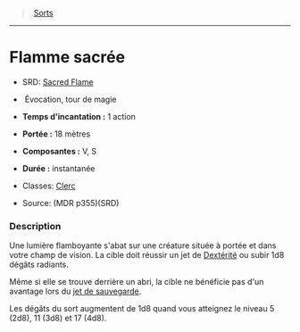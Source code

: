 ﻿---
!SpellItem
Family: SpellHD
Level: tour de magie
Type: Évocation
CastingTime: 1 action
Range: 18 mètres
Components: V, S
Duration: instantanée
Classes: '[Clerc](hd_cleric.md)'
Id: spells_hd.md#flamme-sacrée
ParentLink: spells_hd.md#sorts
Name: Flamme sacrée
ParentName: Sorts
NameLevel: 1
AltName: '[Sacred Flame](srd_spells_sacred_flame.md)'
Source: (MDR p355)(SRD)
Attributes: {}
---
> [Sorts](hd_spells.md)

---

# Flamme sacrée

- SRD: [Sacred Flame](srd_spells_sacred_flame.md)

-  Évocation, tour de magie

- **Temps d'incantation :** 1 action

- **Portée :** 18 mètres

- **Composantes :** V, S

- **Durée :** instantanée

- Classes: [Clerc](hd_cleric.md)

- Source: (MDR p355)(SRD)

### Description

Une lumière flamboyante s'abat sur une créature située à portée et dans votre champ de vision. La cible doit réussir un jet de [Dextérité](hd_abilities_dexterity.md) ou subir 1d8 dégâts radiants.

Même si elle se trouve derrière un abri, la cible ne bénéficie pas d'un avantage lors du [jet de sauvegarde](hd_abilities_jets_de_sauvegarde.md).

Les dégâts du sort augmentent de 1d8 quand vous atteignez le niveau 5 (2d8), 11 (3d8) et 17 (4d8).

